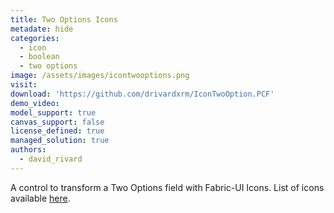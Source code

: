 ```yaml
---
title: Two Options Icons
metadate: hide
categories:
  - icon
  - boolean
  - two options
image: /assets/images/icontwooptions.png
visit: 
download: 'https://github.com/drivardxrm/IconTwoOption.PCF'
demo_video: 
model_support: true
canvas_support: false
license_defined: true
managed_solution: true
authors:
  - david_rivard
---
```

A control to transform a Two Options field with Fabric-UI Icons. List of icons available <a target="_blank" href="https://developer.microsoft.com/en-us/fabric#/styles/web/icons#available-icons">here</a>.
